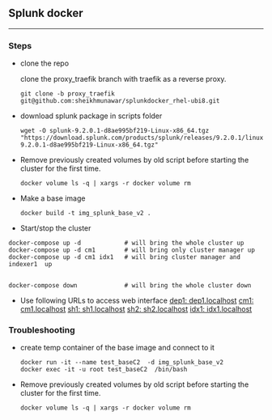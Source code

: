## Splunk docker
-----

### Steps
* clone the repo
  
    clone the proxy_traefik branch with traefik as a reverse proxy.
    ```
    git clone -b proxy_traefik git@github.com:sheikhmunawar/splunkdocker_rhel-ubi8.git
    ```
* download splunk package in scripts folder
    ```
    wget -O splunk-9.2.0.1-d8ae995bf219-Linux-x86_64.tgz "https://download.splunk.com/products/splunk/releases/9.2.0.1/linux/splunk-9.2.0.1-d8ae995bf219-Linux-x86_64.tgz"
    ```

* Remove previously created volumes by old script before starting the cluster for the first time.
    ```
    docker volume ls -q | xargs -r docker volume rm
    ```
*  Make a base image

    ```
    docker build -t img_splunk_base_v2 .
    ```



* Start/stop the cluster
```
docker-compose up -d            # will bring the whole cluster up
docker-compose up -d cm1        # will bring only cluster manager up
docker-compose up -d cm1 idx1   # will bring cluster manager and indexer1  up


docker-compose down             # will bring the whole cluster down
```
* Use following URLs to access web interface
[dep1: dep1.localhost](dep1.localhost)
[cm1: cm1.localhost](cm1.localhost)
[sh1: sh1.localhost](sh1.localhost)
[sh2: sh2.localhost](sh2.localhost)
[idx1: idx1.localhost](idx1.localhost)


### Troubleshooting
* create temp container of the base image and connect to it
    ```
    docker run -it --name test_baseC2  -d img_splunk_base_v2
    docker exec -it -u root test_baseC2  /bin/bash
    ```
* Remove previously created volumes by old script before starting the cluster for the first time.
    ```
    docker volume ls -q | xargs -r docker volume rm
    ```